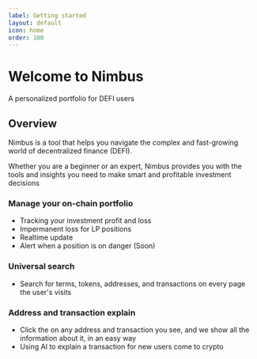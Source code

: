 ```yaml
---
label: Getting started
layout: default
icon: home
order: 100
---
```


# Welcome to Nimbus

A personalized portfolio for DEFI users

## Overview

Nimbus is a tool that helps you navigate the complex and fast-growing world of decentralized finance (DEFI).

Whether you are a beginner or an expert, Nimbus provides you with the tools and insights you need to make smart and profitable investment decisions

### Manage your on-chain portfolio

- Tracking your investment profit and loss
- Impermanent loss for LP positions
- Realtime update
- Alert when a position is on danger (Soon)

### Universal search

- Search for terms, tokens, addresses, and transactions on every page the user's visits

### Address and transaction explain

- Click the on any address and transaction you see, and we show all the information about it, in an easy way
- Using AI to explain a transaction for new users come to crypto
